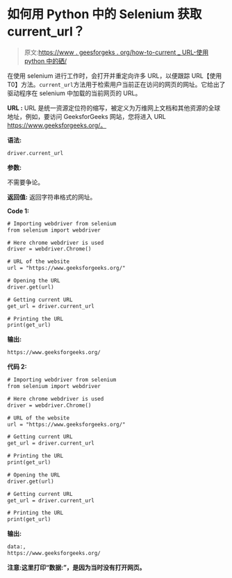 # 如何用 Python 中的 Selenium 获取 current_url？

> 原文:[https://www . geesforgeks . org/how-to-current _ URL-使用 python 中的硒/](https://www.geeksforgeeks.org/how-to-get-current_url-using-selenium-in-python/)

在使用 selenium 进行工作时，会打开并重定向许多 URL，以便跟踪 URL【使用 T0】方法。`current_url`方法用于检索用户当前正在访问的网页的网址。它给出了驱动程序在 selenium 中加载的当前网页的 URL。

**URL :** URL 是统一资源定位符的缩写，被定义为万维网上文档和其他资源的全球地址，例如，要访问 GeeksforGeeks 网站，您将进入 URL https://www.geeksforgeeks.org/。

**语法:**

```html
driver.current_url

```

**参数:**

不需要争论。

**返回值:**
返回字符串格式的网址。

**Code 1:**

```html
# Importing webdriver from selenium
from selenium import webdriver

# Here chrome webdriver is used
driver = webdriver.Chrome()

# URL of the website 
url = "https://www.geeksforgeeks.org/"

# Opening the URL
driver.get(url)

# Getting current URL
get_url = driver.current_url

# Printing the URL
print(get_url)
```

**输出:**

```html
https://www.geeksforgeeks.org/
```

**代码 2:**

```html
# Importing webdriver from selenium
from selenium import webdriver

# Here chrome webdriver is used
driver = webdriver.Chrome()

# URL of the website 
url = "https://www.geeksforgeeks.org/"

# Getting current URL
get_url = driver.current_url

# Printing the URL
print(get_url)

# Opening the URL
driver.get(url)

# Getting current URL
get_url = driver.current_url

# Printing the URL
print(get_url)
```

**输出:**

```html
data:,
https://www.geeksforgeeks.org/

```

**注意:这里打印“数据:”，是因为当时没有打开网页。**